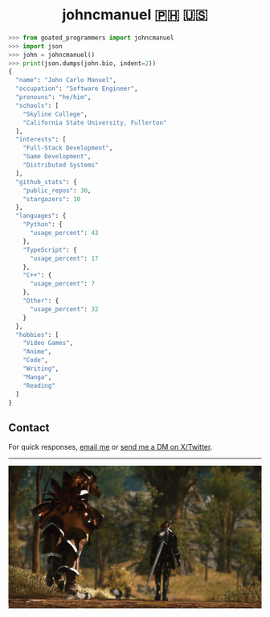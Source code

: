 <h1 align="center">johncmanuel 🇵🇭 🇺🇸</h1>

```python
>>> from goated_programmers import johncmanuel
>>> import json
>>> john = johncmanuel()
>>> print(json.dumps(john.bio, indent=2))
{
  "name": "John Carlo Manuel",
  "occupation": "Software Engineer",
  "pronouns": "he/him",
  "schools": [
    "Skyline College",
    "California State University, Fullerton"
  ],
  "interests": [
    "Full-Stack Development",
    "Game Development",
    "Distributed Systems"
  ],
  "github_stats": {
    "public_repos": 30,
    "stargazers": 10
  },
  "languages": {
    "Python": {
      "usage_percent": 43
    },
    "TypeScript": {
      "usage_percent": 17
    },
    "C++": {
      "usage_percent": 7
    },
    "Other": {
      "usage_percent": 32
    }
  },
  "hobbies": [
    "Video Games",
    "Anime",
    "Code",
    "Writing",
    "Manga",
    "Reading"
  ]
}
```

## Contact

For quick responses, [email me](mailto:mail@johncarlomanuel.com) or [send me a DM on X/Twitter](https://x.com/messages/compose?recipient_id=1727183654676500480).

<hr />

<a href="https://www.johncarlomanuel.com/" target="_blank"><img src="media/banner.png" alt="banner" /></a>
